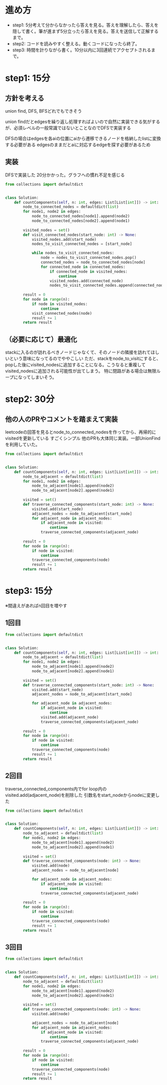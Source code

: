 # 進め方
- step1: 5分考えて分からなかったら答えを見る。答えを理解したら、答えを隠して書く。筆が進まず5分立ったら答えを見る。答えを送信して正解するまで。
- step2: コードを読みやすく整える。動くコードになったら終了。
- step3: 時間を計りながら書く。10分以内に3回連続でアクセプトされるまで。

# step1: 15分
## 方針を考える
union find, DFS, BFSどれでもできそう

union findだとedgesを繰り返し処理すればよいので自然に実装できる気がするが、必須レベルの一般常識ではないとことなのでDFSで実装する

DFSの場合はedgesを各aiの位置にaiから遷移できるノードを格納したlistに変換する必要がある
edgesのままだとaiに対応するedgeを探す必要があるため

## 実装
DFSで実装した
20分かかった。グラフへの慣れ不足を感じる

```python
from collections import defaultdict


class Solution:
    def countComponents(self, n: int, edges: List[List[int]]) -> int:
        node_to_connected_nodes = defaultdict(list)
        for node1, node2 in edges:
            node_to_connected_nodes[node1].append(node2)
            node_to_connected_nodes[node2].append(node1)
        
        visited_nodes = set()
        def visit_connected_nodes(start_node: int) -> None:
            visited_nodes.add(start_node)
            nodes_to_visit_connected_nodes = [start_node]

            while nodes_to_visit_connected_nodes:
                node = nodes_to_visit_connected_nodes.pop()
                connected_nodes = node_to_connected_nodes[node]
                for connected_node in connected_nodes:
                    if connected_node in visited_nodes:
                        continue
                    visited_nodes.add(connected_node)
                    nodes_to_visit_connected_nodes.append(connected_node)
        
        result = 0
        for node in range(n):
            if node in visited_nodes:
                continue
            visit_connected_nodes(node)
            result += 1
        return result


```

## （必要に応じて）最適化
stackに入るのが訪れるべきノードじゃなくて、そのノードの隣接を訪れてほしいという意味になってるのでややこしい
ただ、stackをnode_to_visitにすると、popした後にvisited_nodesに追加することになる。こうなると重複してvisited_nodesに追加される可能性が出てしまう。
特に閉路がある場合は無限ループになってしまいそう。

# step2: 30分
## 他の人のPRやコメントを踏まえて実装
leetcodeの回答を見るとnode_to_connected_nodesを作ってから、再帰的にvisitedを更新している
すごくシンプル
他のPRも大体同じ実装。一部UnionFindを利用していた。

```python
from collections import defaultdict


class Solution:
    def countComponents(self, n: int, edges: List[List[int]]) -> int:
        node_to_adjacent = defaultdict(list)
        for node1, node2 in edges:
            node_to_adjacent[node1].append(node2)
            node_to_adjacent[node2].append(node1)
        
        visited = set()
        def traverse_connected_components(start_node: int) -> None:
            visited.add(start_node)
            adjacent_nodes = node_to_adjacent[start_node]
            for adjacent_node in adjacent_nodes:
                if adjacent_node in visited:
                    continue
                traverse_connected_components(adjacent_node)
        
        result = 0
        for node in range(n):
            if node in visited:
                continue
            traverse_connected_components(node)
            result += 1
        return result
```


# step3: 15分
※間違えがあればn回目を増やす

## 1回目
```python
from collections import defaultdict


class Solution:
    def countComponents(self, n: int, edges: List[List[int]]) -> int:
        node_to_adjacent = defaultdict(list)
        for node1, node2 in edges:
            node_to_adjacent[node1].append(node2)
            node_to_adjacent[node2].append(node1)
        
        visited = set()
        def traverse_connected_components(start_node: int) -> None:
            visited.add(start_node)
            adjacent_nodes = node_to_adjacent[start_node]

            for adjacent_node in adjacent_nodes:
                if adjacent_node in visited:
                    continue
                visited.add(adjacent_node)
                traverse_connected_components(adjacent_node)
        
        result = 0
        for node in range(n):
            if node in visited:
                continue
            traverse_connected_components(node)
            result += 1
        return result
```

## 2回目
traverse_connected_components内でfor loop内のvisited.add(adjacent_node)を削除した
引数名をstart_nodeからnodeに変更した

```python
from collections import defaultdict


class Solution:
    def countComponents(self, n: int, edges: List[List[int]]) -> int:
        node_to_adjacent = defaultdict(list)
        for node1, node2 in edges:
            node_to_adjacent[node1].append(node2)
            node_to_adjacent[node2].append(node1)
        
        visited = set()
        def traverse_connected_components(node: int) -> None:
            visited.add(node)
            adjacent_nodes = node_to_adjacent[node]

            for adjacent_node in adjacent_nodes:
                if adjacent_node in visited:
                    continue
                traverse_connected_components(adjacent_node)
        
        result = 0
        for node in range(n):
            if node in visited:
                continue
            traverse_connected_components(node)
            result += 1
        return result
```

## 3回目
```python
from collections import defaultdict


class Solution:
    def countComponents(self, n: int, edges: List[List[int]]) -> int:
        node_to_adjacent = defaultdict(list)
        for node1, node2 in edges:
            node_to_adjacent[node1].append(node2)
            node_to_adjacent[node2].append(node1)
        
        visited = set()
        def traverse_connected_components(node: int) -> None:
            visited.add(node)

            adjacent_nodes = node_to_adjacent[node]
            for adjacent_node in adjacent_nodes:
                if adjacent_node in visited:
                    continue
                traverse_connected_components(adjacent_node)
        
        result = 0
        for node in range(n):
            if node in visited:
                continue
            traverse_connected_components(node)
            result += 1
        return result
```